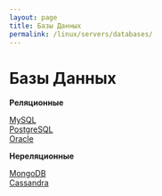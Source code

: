 ```yaml
---
layout: page
title: Базы Данных
permalink: /linux/servers/databases/
---
```


# Базы Данных

**Реляционные**

[MySQL](/linux/servers/databases/mysql/)  
[PostgreSQL](/linux/servers/databases/postgresql/)  
[Oracle](http://oracle-dba.ru/database/installation/)  


**Нереляционные**

[MongoDB](/linux/servers/databases/mongodb/)  
[Cassandra](/linux/servers/databases/cassandra/centos/6.7/)
